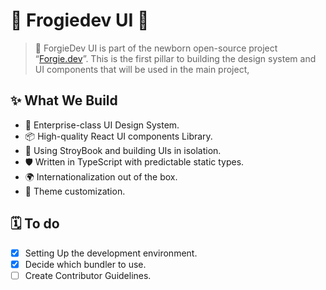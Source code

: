 # 🎨 Frogiedev UI 🎨

> 🎯 ForgieDev UI is part of the newborn open-source project “[Forgie.dev](https://forgie.dev)”. This is the first pillar to building the design system and UI components that will be used in the main project,
>

## ✨ What We Build
- 🌈 Enterprise-class UI Design System.
- 📦 High-quality React UI components Library.
- 🔖 Using StroyBook and building UIs in isolation.
- 🛡 Written in TypeScript with predictable static types.
- 🌍 Internationalization out of the box.
- 🎨 Theme customization.
## 🗓️ To do

- [x]  Setting Up the development environment.
- [x]  Decide which bundler to use.
- [ ]  Create Contributor Guidelines.